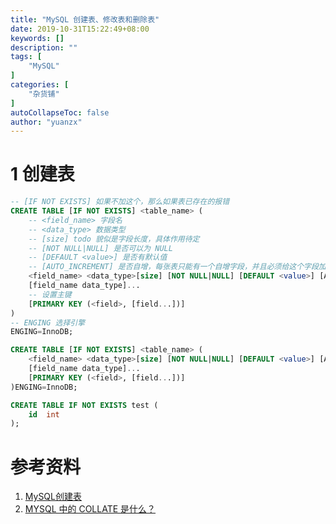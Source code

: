 ```yaml
---
title: "MySQL 创建表、修改表和删除表"
date: 2019-10-31T15:22:49+08:00
keywords: []
description: ""
tags: [
    "MySQL"
]
categories: [
    "杂货铺"
]
autoCollapseToc: false
author: "yuanzx"
---
```


# 1 创建表

```sql
-- [IF NOT EXISTS] 如果不加这个，那么如果表已存在的报错
CREATE TABLE [IF NOT EXISTS] <table_name> (
    -- <field_name> 字段名
    -- <data_type> 数据类型
    -- [size] todo 貌似是字段长度，具体作用待定
    -- [NOT NULL|NULL] 是否可以为 NULL
    -- [DEFAULT <value>] 是否有默认值
    -- [AUTO_INCREMENT] 是否自增，每张表只能有一个自增字段，并且必须给这个字段加索引，比如主键
    <field_name> <data_type>[size] [NOT NULL|NULL] [DEFAULT <value>] [AUTO_INCREMENT],
    [field_name data_type]...
    -- 设置主键
    [PRIMARY KEY (<field>, [field...])]
)
-- ENGING 选择引擎
ENGING=InnoDB;

CREATE TABLE [IF NOT EXISTS] <table_name> (
    <field_name> <data_type>[size] [NOT NULL|NULL] [DEFAULT <value>] [AUTO_INCREMENT],
    [field_name data_type]...
    [PRIMARY KEY (<field>, [field...])]
)ENGING=InnoDB;

CREATE TABLE IF NOT EXISTS test (
    id  int
);
```


# 参考资料

1. [MySQL创建表](https://www.yiibai.com/mysql/create-table.html)
2. [MYSQL 中的 COLLATE 是什么？](https://juejin.im/post/5bfe5cc36fb9a04a082161c2)